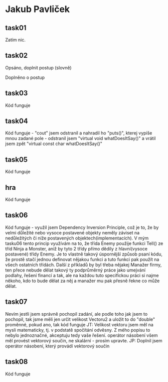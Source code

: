 # Jakub Pavliček

## task01
Zatím nic.

## task02
Opsáno, doplnit postup (slovně)

Doplněno o postup

## task03
Kód funguje

## task04
Kód funguje - "cout" jsem odstranil a nahradil ho "puts()", kterej vypíše mnou zadané pole
            - odstranil jsem "virtual void whatDoesItSay()" a vrátil jsem zpět "virtual const char whatDoesItSay()"

## task05
Kód funguje

## hra
Kód funguje

## task06
Kód funguje - využil jsem Dependency Inversion Principle, což je to, že by velmi důležité nebo vysoce postavené objekty neměly               záviset na nedůležitých či níže postavených objektech(implementacích). V mým tasku06 tento princip využívám na to, že třída Enemy použije funkci Tell() ze tříd Ninja a Monster, aniž by tyto 2 třídy přímo dědily z hlavní(vysoce postavené)
třídy Enemy. Je to vlastně takový úspornější způsob psaní kódu, že prostě stačí jednou definovat nějakou funkci a tuto funkci
pak použít na všech ostatních třídách. Další z příkladů by byl třeba nějakej Manažer firmy, ten přece nebude dělat takový ty
podprůměrný práce jako umejvání podlahy, řešení financí a tak, ale na každou tuto specifickou práci si najme někoho, kdo to
bude dělat za něj a manažer mu pak přesně řekne co může dělat.

## task07
Nevím jestli jsem správně pochopil zadání, ale podle toho jak jsem to pochopil, tak jsme měli jen určit velikost Vectoru2 a uložit to do "double" proměnné, pokud ano, tak kód funguje
JT: Velikost vektoru jsem měl na mysli matematicky, tj. v podstatě spočítání odvěsny. Z mého popisu to nebylo jednoznačné, akceptuju tedy vaše řešení. operátor násobení všem měl provést vektorový součin, ne skalární - prosím upravte.
JP: Doplnil jsem operátor násobení, který provádí vektorový součin

## task08
Kód funguje
